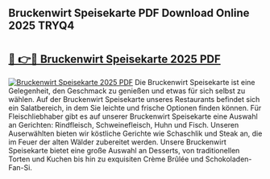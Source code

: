 ## Bruckenwirt Speisekarte PDF Download Online 2025 TRYQ4

# <h2><a href="http://gcdg42.nevu.top/?p=Bruckenwirt+Speisekarte">🔗 👉🔴 Bruckenwirt Speisekarte 2025 PDF</a></h2>

[![Bruckenwirt Speisekarte 2025 PDF](https://i.imgur.com/dBaPXMq.png)](http://gcdg42.nevu.top/?p=Bruckenwirt+Speisekarte)
Die Bruckenwirt Speisekarte ist eine Gelegenheit, den Geschmack zu genießen und etwas für sich selbst zu wählen. Auf der Bruckenwirt Speisekarte unseres Restaurants befindet sich ein Salatbereich, in dem Sie leichte und frische Optionen finden können. Für Fleischliebhaber gibt es auf unserer Bruckenwirt Speisekarte eine Auswahl an Gerichten: Rindfleisch, Schweinefleisch, Huhn und Fisch. Unseren Auserwählten bieten wir köstliche Gerichte wie Schaschlik und Steak an, die im Feuer der alten Wälder zubereitet werden. Unsere Bruckenwirt Speisekarte bietet eine große Auswahl an Desserts, von traditionellen Torten und Kuchen bis hin zu exquisiten Crème Brûlée und Schokoladen-Fan-Si.
